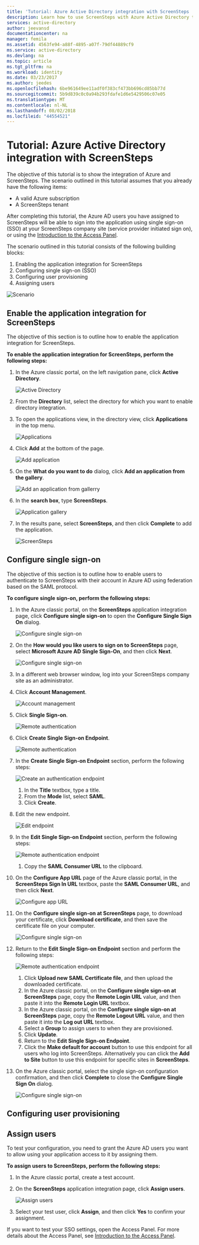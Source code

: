 ```yaml
---
title: 'Tutorial: Azure Active Directory integration with ScreenSteps | Microsoft Docs'
description: Learn how to use ScreenSteps with Azure Active Directory to enable single sign-on, automated provisioning, and more!
services: active-directory
author: jeevansd
documentationcenter: na
manager: femila
ms.assetid: 4563fe94-a88f-4895-a07f-79df44889cf9
ms.service: active-directory
ms.devlang: na
ms.topic: article
ms.tgt_pltfrm: na
ms.workload: identity
ms.date: 03/23/2017
ms.author: jeedes
ms.openlocfilehash: 6be961649ee11adf0f383cf473bb696cd85bb77d
ms.sourcegitcommit: 5b9d839c0c0a94b293fdafe1d6e5429506c07e05
ms.translationtype: MT
ms.contentlocale: nl-NL
ms.lasthandoff: 08/02/2018
ms.locfileid: "44554521"
---
```

# <a name="tutorial-azure-active-directory-integration-with-screensteps"></a>Tutorial: Azure Active Directory integration with ScreenSteps
The objective of this tutorial is to show the integration of Azure and ScreenSteps.
The scenario outlined in this tutorial assumes that you already have the following items:

* A valid Azure subscription
* A ScreenSteps tenant

After completing this tutorial, the Azure AD users you have assigned to ScreenSteps will be able to sign into the application using single sign-on (SSO) at your ScreenSteps company site (service provider initiated sign on), or using the [Introduction to the Access Panel](active-directory-saas-access-panel-introduction.md).

The scenario outlined in this tutorial consists of the following building blocks:

1. Enabling the application integration for ScreenSteps
2. Configuring single sign-on (SSO) 
3. Configuring user provisioning
4. Assigning users

![Scenario](https://docstestmedia1.blob.core.windows.net/azure-media/articles/active-directory/media/active-directory-saas-screensteps-tutorial/IC778516.png "Scenario")

## <a name="enable-the-application-integration-for-screensteps"></a>Enable the application integration for ScreenSteps
The objective of this section is to outline how to enable the application integration for ScreenSteps.

**To enable the application integration for ScreenSteps, perform the following steps:**

1. In the Azure classic portal, on the left navigation pane, click **Active Directory**.

    ![Active Directory](https://docstestmedia1.blob.core.windows.net/azure-media/articles/active-directory/media/active-directory-saas-screensteps-tutorial/IC700993.png "Active Directory")
2. From the **Directory** list, select the directory for which you want to enable directory integration.

3. To open the applications view, in the directory view, click **Applications** in the top menu.

    ![Applications](https://docstestmedia1.blob.core.windows.net/azure-media/articles/active-directory/media/active-directory-saas-screensteps-tutorial/IC700994.png "Applications")
4. Click **Add** at the bottom of the page.

    ![Add application](https://docstestmedia1.blob.core.windows.net/azure-media/articles/active-directory/media/active-directory-saas-screensteps-tutorial/IC749321.png "Add application")
5. On the **What do you want to do** dialog, click **Add an application from the gallery**.

    ![Add an application from gallerry](https://docstestmedia1.blob.core.windows.net/azure-media/articles/active-directory/media/active-directory-saas-screensteps-tutorial/IC749322.png "Add an application from gallerry")
6. In the **search box**, type **ScreenSteps**.

    ![Application gallery](https://docstestmedia1.blob.core.windows.net/azure-media/articles/active-directory/media/active-directory-saas-screensteps-tutorial/IC778517.png "Application gallery")
7. In the results pane, select **ScreenSteps**, and then click **Complete** to add the application.

    ![ScreenSteps](https://docstestmedia1.blob.core.windows.net/azure-media/articles/active-directory/media/active-directory-saas-screensteps-tutorial/IC778518.png "ScreenSteps")
   
## <a name="configure-single-sign-on"></a>Configure single sign-on
The objective of this section is to outline how to enable users to authenticate to ScreenSteps with their account in Azure AD using federation based on the SAML protocol.

**To configure single sign-on, perform the following steps:**

1. In the Azure classic portal, on the **ScreenSteps** application integration page, click **Configure single sign-on** to open the **Configure Single Sign On** dialog.

    ![Configure single sign-on](https://docstestmedia1.blob.core.windows.net/azure-media/articles/active-directory/media/active-directory-saas-screensteps-tutorial/IC778519.png "Configure single sign-on")
2. On the **How would you like users to sign on to ScreenSteps** page, select **Microsoft Azure AD Single Sign-On**, and then click **Next**.

    ![Configure single sign-on](https://docstestmedia1.blob.core.windows.net/azure-media/articles/active-directory/media/active-directory-saas-screensteps-tutorial/IC778520.png "Configure single sign-on")

3. In a different web browser window, log into your ScreenSteps company site as an administrator.

4. Click **Account Management**.

    ![Account management](https://docstestmedia1.blob.core.windows.net/azure-media/articles/active-directory/media/active-directory-saas-screensteps-tutorial/IC778523.png "Account management")

5. Click **Single Sign-on**.

    ![Remote authentication](https://docstestmedia1.blob.core.windows.net/azure-media/articles/active-directory/media/active-directory-saas-screensteps-tutorial/IC778524.png "Remote authentication")

6. Click **Create Single Sign-on Endpoint**.

    ![Remote authentication](https://docstestmedia1.blob.core.windows.net/azure-media/articles/active-directory/media/active-directory-saas-screensteps-tutorial/IC778525.png "Remote authentication")

7. In the **Create Single Sign-on Endpoint** section, perform the following steps:

    ![Create an authentication endpoint](https://docstestmedia1.blob.core.windows.net/azure-media/articles/active-directory/media/active-directory-saas-screensteps-tutorial/IC778526.png "Create an authentication endpoint")

    1. In the **Title** textbox, type a title.
    2. From the **Mode** list, select **SAML**.
    3. Click **Create**.

8. Edit the new endpoint.

    ![Edit endpoint](https://docstestmedia1.blob.core.windows.net/azure-media/articles/active-directory/media/active-directory-saas-screensteps-tutorial/IC778528.png "Edit endpoint")

9. In the **Edit Single Sign-on Endpoint** section, perform the following steps:

    ![Remote authentication endpoint](https://docstestmedia1.blob.core.windows.net/azure-media/articles/active-directory/media/active-directory-saas-screensteps-tutorial/IC778527.png "Remote authentication endpoint")

    1. Copy the **SAML Consumer URL** to the clipboard.

10. On the **Configure App URL** page of the Azure classic portal, in the **ScreenSteps Sign In URL** textbox, paste the **SAML Consumer URL**, and then click **Next**.

    ![Configure app URL](https://docstestmedia1.blob.core.windows.net/azure-media/articles/active-directory/media/active-directory-saas-screensteps-tutorial/IC778521.png "Configure app URL")

11. On the **Configure single sign-on at ScreenSteps** page, to download your certificate, click **Download certificate**, and then save the certificate file on your computer.

    ![Configure single sign-on](https://docstestmedia1.blob.core.windows.net/azure-media/articles/active-directory/media/active-directory-saas-screensteps-tutorial/IC778522.png "Configure single sign-on")


12. Return to the **Edit Single Sign-on Endpoint** section and perform the following steps:

    ![Remote authentication endpoint](https://docstestmedia1.blob.core.windows.net/azure-media/articles/active-directory/media/active-directory-saas-screensteps-tutorial/IC778527.png "Remote authentication endpoint")

    1. Click **Upload new SAML Certificate file**, and then upload the downloaded certificate.
    2. In the Azure classic portal, on the **Configure single sign-on at ScreenSteps** page, copy the **Remote Login URL** value, and then paste it into the **Remote Login URL** textbox.
    3. In the Azure classic portal, on the **Configure single sign-on at ScreenSteps** page, copy the **Remote Logout URL** value, and then paste it into the **Log out URL** textbox.
    4. Select a **Group** to assign users to when they are provisioned.
    5. Click **Update**.
    6. Return to the **Edit Single Sign-on Endpoint**.
    7. Click the **Make default for account** button to use this endpoint for all users who log into ScreenSteps. Alternatively you can click the **Add to Site** button to use this endpoint for specific sites in **ScreenSteps**.


12. On the Azure classic portal, select the single sign-on configuration confirmation, and then click **Complete** to close the **Configure Single Sign On** dialog.

    ![Configure single sign-on](https://docstestmedia1.blob.core.windows.net/azure-media/articles/active-directory/media/active-directory-saas-screensteps-tutorial/IC778542.png "Configure single sign-on")

## <a name="configuring-user-provisioning"></a>Configuring user provisioning



## <a name="assign-users"></a>Assign users
To test your configuration, you need to grant the Azure AD users you want to allow using your application access to it by assigning them.

**To assign users to ScreenSteps, perform the following steps:**

1. In the Azure classic portal, create a test account.
2. On the **ScreenSteps** application integration page, click **Assign users**.

    ![Assign users](https://docstestmedia1.blob.core.windows.net/azure-media/articles/active-directory/media/active-directory-saas-screensteps-tutorial/IC778548.png "Assign users")
3. Select your test user, click **Assign**, and then click **Yes** to confirm your assignment.


If you want to test your SSO settings, open the Access Panel. For more details about the Access Panel, see [Introduction to the Access Panel](active-directory-saas-access-panel-introduction.md).





















